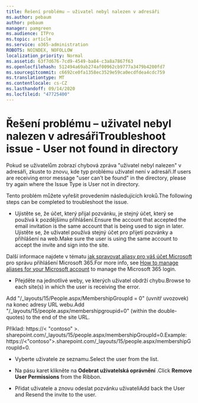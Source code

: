 ```yaml
---
title: Řešení problému – uživatel nebyl nalezen v adresáři
ms.author: pebaum
author: pebaum
manager: pamgreen
ms.audience: ITPro
ms.topic: article
ms.service: o365-administration
ROBOTS: NOINDEX, NOFOLLOW
localization_priority: Normal
ms.assetid: 63f7d676-7cd9-4549-ba84-c3a8a7867f63
ms.openlocfilehash: 512494a69ab274af00962cb9777a3479b4200fd7
ms.sourcegitcommit: c6692ce0fa1358ec3529e59ca0ecdfdea4cdc759
ms.translationtype: MT
ms.contentlocale: cs-CZ
ms.lasthandoff: 09/14/2020
ms.locfileid: "47725400"
---
```

# <a name="troubleshoot-issue---user-not-found-in-directory"></a><span data-ttu-id="f8444-102">Řešení problému – uživatel nebyl nalezen v adresáři</span><span class="sxs-lookup"><span data-stu-id="f8444-102">Troubleshoot issue - User not found in directory</span></span>

<span data-ttu-id="f8444-103">Pokud se uživatelům zobrazí chybová zpráva "uživatel nebyl nalezen" v adresáři, zkuste to znovu, kde typ problému uživatel není v adresáři.</span><span class="sxs-lookup"><span data-stu-id="f8444-103">If users are receiving error message "user can't be found" in the directory, please try again where the Issue Type is User not in directory.</span></span>

<span data-ttu-id="f8444-104">Tento problém můžete vyřešit provedením následujících kroků.</span><span class="sxs-lookup"><span data-stu-id="f8444-104">The following steps can be completed to troubleshoot the issue.</span></span>

- <span data-ttu-id="f8444-105">Ujistěte se, že účet, který přijal pozvánku, je stejný účet, který se používá k pozdějšímu přihlášení.</span><span class="sxs-lookup"><span data-stu-id="f8444-105">Ensure the account that accepted the email invitation is the same account that is being used to sign in later.</span></span> <span data-ttu-id="f8444-106">Ujistěte se, že uživatel používá stejný účet pro přijetí pozvánky a přihlášení na web.</span><span class="sxs-lookup"><span data-stu-id="f8444-106">Make sure the user is using the same account to accept the invite and sign into the site.</span></span> 

<span data-ttu-id="f8444-107">Další informace najdete v tématu [jak spravovat aliasy pro váš účet Microsoft </a> pro správu přihlášení Microsoft 365](https://support.microsoft.com/help/12407/microsoft-account-how-to-manage-aliases).</span><span class="sxs-lookup"><span data-stu-id="f8444-107">For more info, see [How to manage aliases for your Microsoft account</a> to manage the Microsoft 365 login](https://support.microsoft.com/help/12407/microsoft-account-how-to-manage-aliases).</span></span> 

- <span data-ttu-id="f8444-108">Přejděte na jednotlivé weby, ve kterých uživatel obdrží chybu.</span><span class="sxs-lookup"><span data-stu-id="f8444-108">Browse to each site(s) in which the user is receiving the error.</span></span> 

<span data-ttu-id="f8444-109">Add "/_layouts/15/People.aspx/MembershipGroupId = 0" (uvnitř uvozovek) na konec adresy URL webu.</span><span class="sxs-lookup"><span data-stu-id="f8444-109">Add "/_layouts/15/people.aspx/membershipgroupid=0" (within the double-quotes) to the end of the site URL.</span></span> 

<span data-ttu-id="f8444-110">Příklad: https://< "contoso" >. sharepoint.com/_layouts/15/people.aspx/membershipGroupId=0.</span><span class="sxs-lookup"><span data-stu-id="f8444-110">Example: https://<"contoso">.sharepoint.com/_layouts/15/people.aspx/membershipGroupId=0.</span></span>

- <span data-ttu-id="f8444-111">Vyberte uživatele ze seznamu.</span><span class="sxs-lookup"><span data-stu-id="f8444-111">Select the user from the list.</span></span>

- <span data-ttu-id="f8444-112">Na pásu karet klikněte na **Odebrat uživatelská oprávnění** .</span><span class="sxs-lookup"><span data-stu-id="f8444-112">Click **Remove User Permissions** from the Ribbon.</span></span> 
-  <span data-ttu-id="f8444-113">Přidat uživatele a znovu odeslat pozvánku uživateli</span><span class="sxs-lookup"><span data-stu-id="f8444-113">Add back the User and Resend the invite to the user.</span></span>

